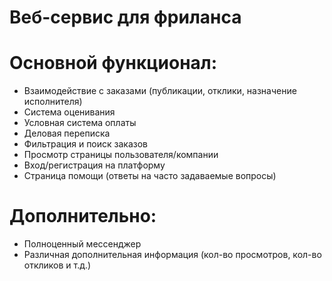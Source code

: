 # Веб-сервис для фриланса
# Основной функционал:
- Взаимодействие с заказами (публикации, отклики, назначение исполнителя)
- Система оценивания
- Условная система оплаты
- Деловая переписка
- Фильтрация и поиск заказов
- Просмотр страницы пользователя/компании
- Вход/регистрация на платформу
- Страница помощи (ответы на часто задаваемые вопросы)
# Дополнительно:
- Полноценный мессенджер
- Различная дополнительная информация (кол-во просмотров, кол-во откликов и т.д.)
